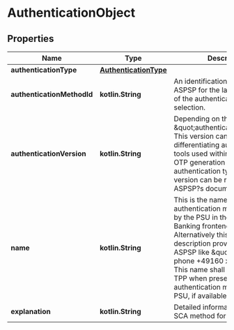 
# AuthenticationObject

## Properties
Name | Type | Description | Notes
------------ | ------------- | ------------- | -------------
**authenticationType** | [**AuthenticationType**](AuthenticationType.md) |  | 
**authenticationMethodId** | **kotlin.String** | An identification provided by the ASPSP for the later identification of the authentication method selection.  | 
**authenticationVersion** | **kotlin.String** | Depending on the \&quot;authenticationType\&quot;. This version can be used by differentiating authentication tools used within performing OTP generation in the same authentication type. This version can be referred to in the ASPSP?s documentation.  |  [optional]
**name** | **kotlin.String** | This is the name of the authentication method defined by the PSU in the Online Banking frontend of the ASPSP. Alternatively this could be a description provided by the ASPSP like \&quot;SMS OTP on phone +49160 xxxxx 28\&quot;. This name shall be used by the TPP when presenting a list of authentication methods to the PSU, if available.  |  [optional]
**explanation** | **kotlin.String** | Detailed information about the SCA method for the PSU.  |  [optional]



